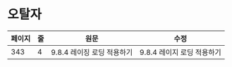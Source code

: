 # 오탈자

| 페이지 | 줄  | 원문 | 수정 |
| ------ | --- | ---- | ---- |
| 343 | 4  | 9.8.4 레이징 로딩 적용하기 | 9.8.4 레이지 로딩 적용하기 |
